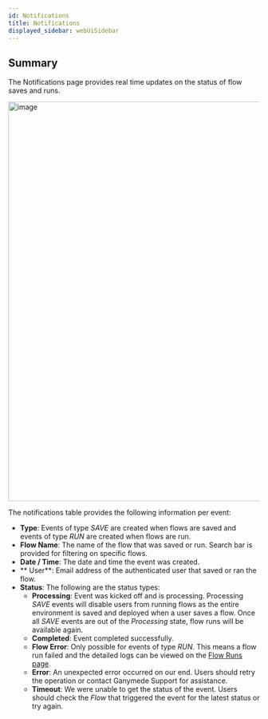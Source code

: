 ```yaml
---
id: Notifications
title: Notifications
displayed_sidebar: webUiSidebar
---
```


## Summary

The Notifications page provides real time updates on the status of flow saves and runs. 

<img width="800" alt="image" src="https://user-images.githubusercontent.com/46538575/205396666-b530db1c-b3d8-4124-a53c-436181e51c4f.png" />

The notifications table provides the following information per event:

- **Type**: Events of type _SAVE_ are created when flows are saved and events of type _RUN_ are created when flows are run.
- **Flow Name**: The name of the flow that was saved or run. Search bar is provided for filtering on specific flows.
- **Date / Time**: The date and time the event was created.
- ** User**: Email address of the authenticated user that saved or ran the flow. 
- **Status**: The following are the status types:
    - **Processing**: Event was kicked off and is processing. Processing _SAVE_ events will disable users from running flows as the entire environment is saved and deployed when a user saves a flow. Once all _SAVE_ events are out of the _Processing_ state, flow runs will be available again.
    - **Completed**: Event completed successfully. 
    - **Flow Error**: Only possible for events of type _RUN_. This means a flow run failed and the detailed logs can be viewed on the [Flow Runs page](FlowRuns.md).
    - **Error**: An unexpected error occurred on our end. Users should retry the operation or contact Ganymede Support for assistance.
    - **Timeout**: We were unable to get the status of the event. Users should check the _Flow_ that triggered the event for the latest status or try again.




